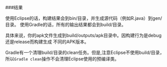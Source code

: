 ###结果

使用Eclipse的话，构建结果会到bin/目录，并生成源代码（例如R.java）到gen/目录。
使用Gradle的话，所有的输出结果都会到build/目录。

具体来说，你的apk文件生成到build/outputs/apk目录中。因构建行为是debug还是release而构建生成
不同的APK版本。

Gradle有一个清理build/目录的clean任务。但是,注意Eclipse不使用build/目录，
所以`Gradle clean`操作不会清理Eclipse使用的预编译类。
